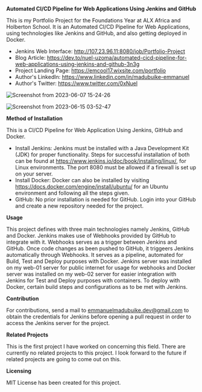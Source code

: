 <b>Automated CI/CD Pipeline for Web Applications Using Jenkins and GitHub</b>

This is my Portfolio Project for the Foundations Year at ALX Africa and Holberton School. It is an Automated CI/CD Pipeline for Web Applications, using technologies like Jenkins and GitHub, and also getting deployed in Docker.

* Jenkins Web Interface: <http://107.23.96.11:8080/job/Portfolio-Project>
* Blog Article: <https://dev.to/nuel-uzoma/automated-cicd-pipeline-for-web-applications-using-jenkins-and-github-3n3g>
* Project Landing Page: <https://emcool17.wixsite.com/portfolio>
* Author's LinkedIn: <https://www.linkedin.com/in/madubuike-emmanuel>
* Author's Twitter: <https://www.twitter.com/0xNuel>

![Screenshot from 2023-06-07 15-24-26](https://github.com/NuelUzoma/Portfolio-Project/assets/107211055/523f029e-b113-4e5e-9597-51c930e2b00f)


![Screenshot from 2023-06-15 03-52-47](https://github.com/NuelUzoma/Portfolio-Project/assets/107211055/6a38f0f2-7577-433a-8855-c01228e58a97)

**Method of Installation**

This is a CI/CD Pipeline for Web Application Using Jenkins, GitHub and Docker.
* Install Jenkins: Jenkins must be installed with a Java Development Kit (JDK) for proper functionality. Steps for successful installation of both can be found at <https://www.jenkins.io/doc/book/installing/linux/>, for Linux environments. The port 8080 must be allowed if a firewall is set up on your server.
* Install Docker: Docker can also be installed by visiting <https://docs.docker.com/engine/install/ubuntu/> for an Ubuntu environment and following all the steps given.
* GitHub: No prior installation is needed for GitHub. Login into your GitHub and create a new repository needed for the project.

**Usage**

This project defines with three main technologies namely Jenkins, GitHub and Docker. Jenkins makes use of Webhooks provided by GitHub to integrate with it. Webhooks serves as a trigger between Jenkins and GitHub. Once code changes as been pushed to GitHub, it triggeers Jenkins automatically through Webhooks. It serves as a pipeline, automated for Build, Test and Deploy purposes with Docker. Jenkins server was installed on my web-01 server for public internet for usage for webhooks and Docker server was installed on my web-02 server for easier integration with Jenkins for Test and Deploy purposes with containers. To deploy with Docker, certain build steps and configurations as to be met with Jenkins.

**Contribution**

For contributions, send a mail to <emmanuelmadubuike.dev@gmail.com> to obtain the credentials for Jenkins before opening a pull request in order to access the Jenkins server for the project.

**Related Projects**

This is the first project I have worked on concerning this field. There are currently no related projects to this project. I look forward to the future if related projects are going to come out on this.

**Licensing**

MIT License has been created for this project.
